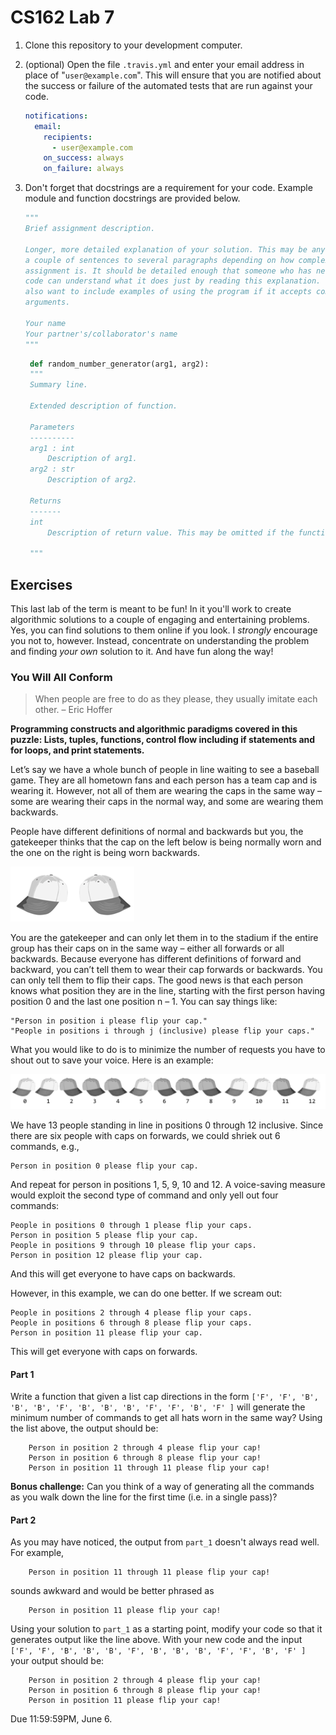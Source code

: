 # CS162 Lab 7

1. Clone this repository to your development computer.

1. (optional) Open the file `.travis.yml` and enter your email address in place of "`user@example.com`". This will ensure that you are notified about the success or failure of the automated tests that are run against your code.

   ```yaml
   notifications:
     email:
       recipients:
         - user@example.com
       on_success: always
       on_failure: always
   ```

1. Don't forget that docstrings are a requirement for your code. Example module and function docstrings are provided below.

   ```python
   """
   Brief assignment description.

   Longer, more detailed explanation of your solution. This may be anywhere from
   a couple of sentences to several paragraphs depending on how complex the
   assignment is. It should be detailed enough that someone who has never seen the
   code can understand what it does just by reading this explanation. You may
   also want to include examples of using the program if it accepts command line
   arguments.

   Your name
   Your partner's/collaborator's name
   """
   ```

   ```python
    def random_number_generator(arg1, arg2):
    """
    Summary line.

    Extended description of function.

    Parameters
    ----------
    arg1 : int
        Description of arg1.
    arg2 : str
        Description of arg2.

    Returns
    -------
    int
        Description of return value. This may be omitted if the function does not explicitly return a value.

    """
   ```

## Exercises

This last lab of the term is meant to be fun! In it you'll work to create algorithmic solutions to a couple of engaging and entertaining problems. Yes, you can find solutions to them online if you look. I _strongly_ encourage you not to, however. Instead, concentrate on understanding the problem and finding _your own_ solution to it. And have fun along the way!

### You Will All Conform

> When people are free to do as they please, they usually imitate each other. – Eric Hoffer

**Programming constructs and algorithmic paradigms covered in this puzzle: Lists, tuples, functions, control flow including if statements and for loops, and print statements.**

Let’s say we have a whole bunch of people in line waiting to see a baseball game. They are all hometown fans and each person has a team cap and is wearing it. However, not all of them are wearing the caps in the same way – some are wearing their caps in the normal way, and some are wearing them backwards.

People have different definitions of normal and backwards but you, the gatekeeper thinks that the cap on the left below is being normally worn and the one on the right is being worn backwards.

![alt](/images/hats.png)

You are the gatekeeper and can only let them in to the stadium if the entire group has their caps on in the same way – either all forwards or all backwards. Because everyone has different definitions of forward and backward, you can’t tell them to wear their cap forwards or backwards. You can only tell them to flip their caps. The good news is that each person knows what position they are in the line, starting with the first person having position 0 and the last one position n – 1. You can say things like:

    "Person in position i please flip your cap."
    "People in positions i through j (inclusive) please flip your caps."

What you would like to do is to minimize the number of requests you have to shout out
to save your voice. Here is an example:

![alt](/images/example1.png)

We have 13 people standing in line in positions 0 through 12 inclusive. Since there are six people with caps on forwards, we could shriek out 6 commands, e.g.,

    Person in position 0 please flip your cap.

And repeat for person in positions 1, 5, 9, 10 and 12. A voice-saving measure would exploit the second type of command and only yell out four commands:

    People in positions 0 through 1 please flip your caps.
    Person in position 5 please flip your cap.
    People in positions 9 through 10 please flip your caps.
    Person in position 12 please flip your cap.

And this will get everyone to have caps on backwards.

However, in this example, we can do one better. If we scream out:

    People in positions 2 through 4 please flip your caps.
    People in positions 6 through 8 please flip your caps.
    Person in position 11 please flip your cap.

This will get everyone with caps on forwards.

#### Part 1

Write a function that given a list cap directions in the form `['F', 'F', 'B', 'B', 'B', 'F', 'B', 'B', 'B', 'F', 'F', 'B', 'F' ]` will generate the minimum number of commands to get all hats worn in the same way? Using the list above, the output should be:

        Person in position 2 through 4 please flip your cap!
        Person in position 6 through 8 please flip your cap!
        Person in position 11 through 11 please flip your cap!

**Bonus challenge:** Can you think of a way of generating all the commands as you walk down the line for the first time (i.e. in a single pass)?

#### Part 2

As you may have noticed, the output from `part_1` doesn't always read well. For example,

        Person in position 11 through 11 please flip your cap!

sounds awkward and would be better phrased as

        Person in position 11 please flip your cap!

Using your solution to `part_1` as a starting point, modify your code so that it generates output like the line above. With your new code and the input `['F', 'F', 'B', 'B', 'B', 'F', 'B', 'B', 'B', 'F', 'F', 'B', 'F' ]` your output should be:

        Person in position 2 through 4 please flip your cap!
        Person in position 6 through 8 please flip your cap!
        Person in position 11 please flip your cap!

Due 11:59:59PM, June 6.
